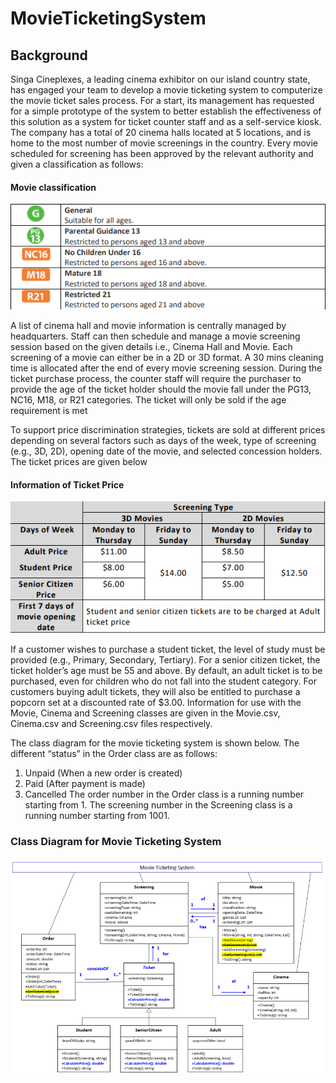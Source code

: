 # MovieTicketingSystem

## Background 
Singa Cineplexes, a leading cinema exhibitor on our island country state, has engaged your 
team to develop a movie ticketing system to computerize the movie ticket sales process. 
For a start, its management has requested for a simple prototype of the system to better 
establish the effectiveness of this solution as a system for ticket counter staff and as a 
self-service kiosk. 
The company has a total of 20 cinema halls located at 5 locations, and is home to the most 
number of movie screenings in the country. Every movie scheduled for screening has been 
approved by the relevant authority and given a classification as follows:

#### Movie classification
![MovieClassification](Pictures/MovieClassification.PNG)

A list of cinema hall and movie information is centrally managed by headquarters. Staff 
can then schedule and manage a movie screening session based on the given details i.e., 
Cinema Hall and Movie. Each screening of a movie can either be in a 2D or 3D format. A 
30 mins cleaning time is allocated after the end of every movie screening session.
During the ticket purchase process, the counter staff will require the purchaser to provide 
the age of the ticket holder should the movie fall under the PG13, NC16, M18, or R21 
categories. The ticket will only be sold if the age requirement is met

To support price discrimination strategies, tickets are sold at different prices depending 
on several factors such as days of the week, type of screening (e.g., 3D, 2D), opening date 
of the movie, and selected concession holders. The ticket prices are given below

#### Information of Ticket Price
![Information of Ticket Price](Pictures/InformationOfTicketPrice.PNG)

If a customer wishes to purchase a student ticket, the level of study must be provided 
(e.g., Primary, Secondary, Tertiary). For a senior citizen ticket, the ticket holder’s age must 
be 55 and above. By default, an adult ticket is to be purchased, even for children who do 
not fall into the student category. For customers buying adult tickets, they will also be 
entitled to purchase a popcorn set at a discounted rate of $3.00. 
Information for use with the Movie, Cinema and Screening classes are given in the
Movie.csv, Cinema.csv and Screening.csv files respectively.

The class diagram for the movie ticketing system is shown below.
The different “status” in the Order class are as follows:
1. Unpaid (When a new order is created)
2. Paid (After payment is made)
3. Cancelled
The order number in the Order class is a running number starting from 1.
The screening number in the Screening class is a running number starting from 1001. 

### Class Diagram for Movie Ticketing System
![Class Diagram For Movie Ticketing System](Pictures/ClassDiagramForMovieTicketingSystem.PNG)
